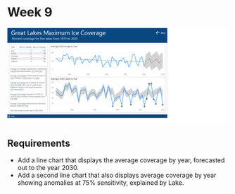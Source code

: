 # Week 9

![logo](./Week9.png)

## Requirements

- Add a line chart that displays the average coverage by year, forecasted out to the year 2030.
- Add a second line chart that also displays average coverage by year showing anomalies at 75% sensitivity, explained by Lake. 
